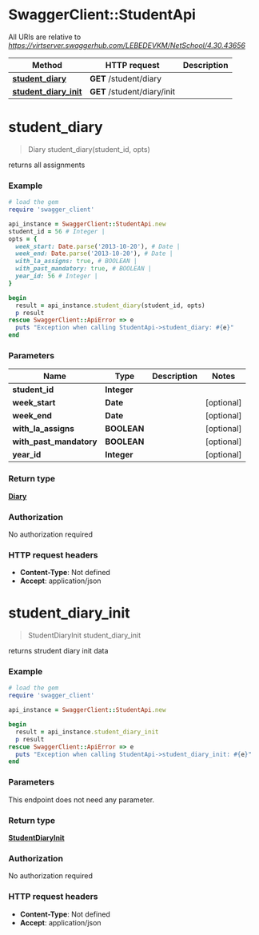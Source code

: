 # SwaggerClient::StudentApi

All URIs are relative to *https://virtserver.swaggerhub.com/LEBEDEVKM/NetSchool/4.30.43656*

Method | HTTP request | Description
------------- | ------------- | -------------
[**student_diary**](StudentApi.md#student_diary) | **GET** /student/diary | 
[**student_diary_init**](StudentApi.md#student_diary_init) | **GET** /student/diary/init | 

# **student_diary**
> Diary student_diary(student_id, opts)



returns all assignments

### Example
```ruby
# load the gem
require 'swagger_client'

api_instance = SwaggerClient::StudentApi.new
student_id = 56 # Integer | 
opts = { 
  week_start: Date.parse('2013-10-20'), # Date | 
  week_end: Date.parse('2013-10-20'), # Date | 
  with_la_assigns: true, # BOOLEAN | 
  with_past_mandatory: true, # BOOLEAN | 
  year_id: 56 # Integer | 
}

begin
  result = api_instance.student_diary(student_id, opts)
  p result
rescue SwaggerClient::ApiError => e
  puts "Exception when calling StudentApi->student_diary: #{e}"
end
```

### Parameters

Name | Type | Description  | Notes
------------- | ------------- | ------------- | -------------
 **student_id** | **Integer**|  | 
 **week_start** | **Date**|  | [optional] 
 **week_end** | **Date**|  | [optional] 
 **with_la_assigns** | **BOOLEAN**|  | [optional] 
 **with_past_mandatory** | **BOOLEAN**|  | [optional] 
 **year_id** | **Integer**|  | [optional] 

### Return type

[**Diary**](Diary.md)

### Authorization

No authorization required

### HTTP request headers

 - **Content-Type**: Not defined
 - **Accept**: application/json



# **student_diary_init**
> StudentDiaryInit student_diary_init



returns strudent diary init data

### Example
```ruby
# load the gem
require 'swagger_client'

api_instance = SwaggerClient::StudentApi.new

begin
  result = api_instance.student_diary_init
  p result
rescue SwaggerClient::ApiError => e
  puts "Exception when calling StudentApi->student_diary_init: #{e}"
end
```

### Parameters
This endpoint does not need any parameter.

### Return type

[**StudentDiaryInit**](StudentDiaryInit.md)

### Authorization

No authorization required

### HTTP request headers

 - **Content-Type**: Not defined
 - **Accept**: application/json



